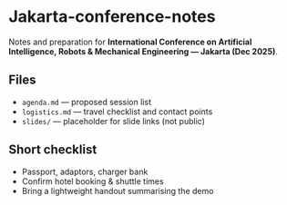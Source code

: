# Jakarta-conference-notes

Notes and preparation for **International Conference on Artificial Intelligence, Robots & Mechanical Engineering — Jakarta (Dec 2025)**.

## Files
- `agenda.md` — proposed session list
- `logistics.md` — travel checklist and contact points
- `slides/` — placeholder for slide links (not public)

## Short checklist
- Passport, adaptors, charger bank  
- Confirm hotel booking & shuttle times  
- Bring a lightweight handout summarising the demo
